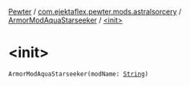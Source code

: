 [Pewter](../../index.md) / [com.ejektaflex.pewter.mods.astralsorcery](../index.md) / [ArmorModAquaStarseeker](index.md) / [&lt;init&gt;](./-init-.md)

# &lt;init&gt;

`ArmorModAquaStarseeker(modName: `[`String`](https://kotlinlang.org/api/latest/jvm/stdlib/kotlin/-string/index.html)`)`